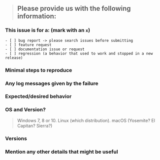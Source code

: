 <!--
IF SUFFICIENT INFORMATION IS NOT PROVIDED VIA THE FOLLOWING TEMPLATE THE ISSUE MIGHT BE CLOSED WITHOUT FURTHER CONSIDERATION OR INVESTIGATION.

ONLY ISSUES THAT AFFECT OUR USE OF THE PACKAGE WILL BE CONSIDERED FOR FURTHER INVESTIGATION. CONTRIBUTIONS AND PULL REQUESTS ARE WELCOME PROVIDED THEY ARE COMPLETE, CONTAIN PASSING TESTS, AND DO NOT INTRODUCE BREAKING CHANGES.
-->
> Please provide us with the following information:
> ---------------------------------------------------------------

### This issue is for a: (mark with an `x`)
```
- [ ] bug report -> please search issues before submitting
- [ ] feature request
- [ ] documentation issue or request
- [ ] regression (a behavior that used to work and stopped in a new release)
```

### Minimal steps to reproduce
>

### Any log messages given by the failure
>

### Expected/desired behavior
>

### OS and Version?
> Windows 7, 8 or 10. Linux (which distribution). macOS (Yosemite? El Capitan? Sierra?)

### Versions
>

### Mention any other details that might be useful
>
